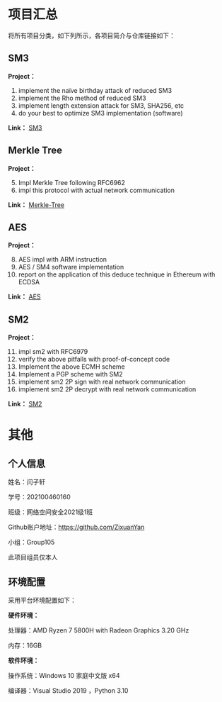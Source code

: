 # 项目汇总

将所有项目分类，如下列所示，各项目简介与仓库链接如下：

## SM3

**Project：**
1. implement the naïve birthday attack of reduced SM3
2. implement the Rho method of reduced SM3
3. implement length extension attack for SM3, SHA256, etc
4. do your best to optimize SM3 implementation (software)

**Link：** 
[SM3](https://github.com/ZixuanYan/Homework-Group105/tree/SM3)

## Merkle Tree
**Project：**

5. Impl Merkle Tree following RFC6962
6. impl this protocol with actual network communication

**Link：** 
[Merkle-Tree](https://github.com/ZixuanYan/Homework-Group105/tree/Merkle-Tree)

## AES
**Project：**

8. AES impl with ARM instruction
9. AES / SM4 software implementation
10. report on the application of this deduce technique in Ethereum with ECDSA

**Link：** 
[AES](https://github.com/ZixuanYan/Homework-Group105/tree/AES)
## SM2
**Project：**

11. impl sm2 with RFC6979
12. verify the above pitfalls with proof-of-concept code
13. Implement the above ECMH scheme
14. Implement a PGP scheme with SM2
15. implement sm2 2P sign with real network communication
16. implement sm2 2P decrypt with real network communication

**Link：** 
[SM2](https://github.com/ZixuanYan/Homework-Group105/tree/SM2)
# 其他

## 个人信息

姓名：闫子轩

学号：202100460160

班级：网络空间安全2021级1班

Github账户地址：https://github.com/ZixuanYan

小组：Group105

此项目组员仅本人 



## 环境配置

采用平台环境配置如下：

**硬件环境：**

处理器：AMD Ryzen 7 5800H with Radeon Graphics 3.20 GHz

内存：16GB

**软件环境：**

操作系统：Windows 10 家庭中文版 x64

编译器：Visual Studio 2019 ，Python 3.10 



